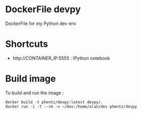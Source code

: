 # DockerFile devpy

DockerFile for my Python dev env

# Shortcuts

* http://CONTAINER_IP:5555 : IPython notebook


# Build image

To build and run the image :

```
docker build -t phentz/devpy:latest devpy/.
docker run -i -t --rm -v ~/dev:/home/alan/dev phentz/devpy
```
